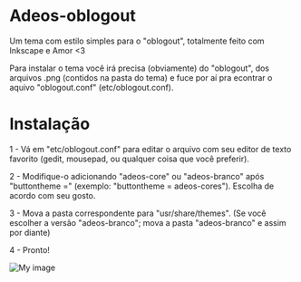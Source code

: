 # Adeos-oblogout

Um tema com estilo simples para o "oblogout", totalmente feito com Inkscape e Amor &lt;3

Para instalar o tema você irá precisa (obviamente) do "oblogout", dos arquivos .png (contidos na pasta do tema) e fuce por aí pra econtrar o aquivo "oblogout.conf" (etc/oblogout.conf).

# Instalação

1 - Vá em "etc/oblogout.conf" para editar o arquivo com seu editor de texto favorito (gedit, mousepad, ou qualquer coisa que você preferir).

2 - Modifique-o adicionando "adeos-core" ou "adeos-branco" após "buttontheme =" (exemplo: "buttontheme = adeos-cores"). Escolha de acordo com seu gosto.

3 - Mova a pasta correspondente para "usr/share/themes". (Se você escolher a versão "adeos-branco"; mova a pasta "adeos-branco" e assim por diante)

4 - Pronto!

![My image](https://github.com/bruhensant/test/blob/master/Adeos2.png)

